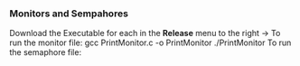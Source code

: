 ### Monitors and Sempahores

Download the Executable for each in the **Release** menu to the right ->
To run the monitor file: gcc PrintMonitor.c -o PrintMonitor ./PrintMonitor
To run the semaphore file:
